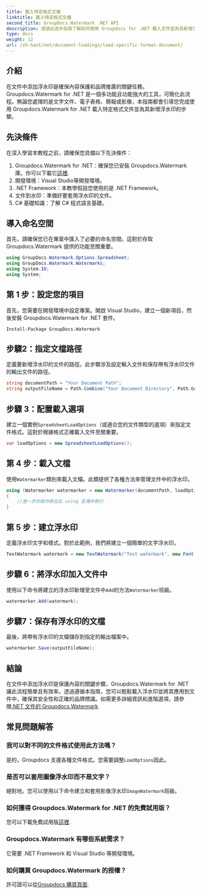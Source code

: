 ```yaml
---
title: 載入特定格式文檔
linktitle: 載入特定格式文檔
second_title: GroupDocs.Watermark .NET API
description: 透過此逐步指南了解如何使用 Groupdocs for .NET 載入文件並為其新增浮水印。輕鬆保護您的內容並為其建立品牌。
type: docs
weight: 12
url: /zh-hant/net/document-loadings/load-specific-format-document/
---
```

## 介紹
在文件中添加浮水印是確保內容保護和品牌推廣的關鍵任務。 Groupdocs.Watermark for .NET 是一個多功能且功能強大的工具，可簡化此流程。無論您處理的是文字文件、電子表格、簡報或影像，本指南都會引導您完成使用 Groupdocs.Watermark for .NET 載入特定格式文件並為其新增浮水印的步驟。
## 先決條件
在深入學習本教程之前，請確保您具備以下先決條件：
1.  Groupdocs.Watermark for .NET：確保您已安裝 Groupdocs.Watermark 庫。你可以下載它[這裡](https://releases.groupdocs.com/Watermark/net/).
2. 開發環境：Visual Studio等開發環境。
3. .NET Framework：本教學假設您使用的是 .NET Framework。
4. 文件到水印：準備好要套用浮水印的文件。
5. C# 基礎知識：了解 C# 程式語言基礎。

## 導入命名空間
首先，請確保您已在專案中匯入了必要的命名空間。這對於存取 Groupdocs.Watermark 提供的功能至關重要。
```csharp
using GroupDocs.Watermark.Options.Spreadsheet;
using GroupDocs.Watermark.Watermarks;
using System.IO;
using System;
```

## 第 1 步：設定您的項目
首先，您需要在開發環境中設定專案。開啟 Visual Studio，建立一個新項目，然後安裝 Groupdocs.Watermark for .NET 套件。
```shell
Install-Package GroupDocs.Watermark
```
## 步驟2：指定文檔路徑
定義要新增浮水印的文件的路徑。此步驟涉及設定輸入文件和保存帶有浮水印文件的輸出文件的路徑。
```csharp
string documentPath = "Your Document Path";
string outputFileName = Path.Combine("Your Document Directory", Path.GetFileName(documentPath));
```
## 步驟 3：配置載入選項
建立一個實例`SpreadsheetLoadOptions`（或適合您的文件類型的選項）來指定文件格式。這對於根據格式正確載入文件至關重要。
```csharp
var loadOptions = new SpreadsheetLoadOptions();
```
## 第 4 步：載入文檔
使用`Watermarker`類別來載入文檔。此類提供了各種方法來管理文件中的浮水印。
```csharp
using (Watermarker watermarker = new Watermarker(documentPath, loadOptions))
{
    //進一步的操作將在此 using 區塊中執行
}
```
## 第 5 步：建立浮水印
定義浮水印文字和樣式。對於此範例，我們將建立一個簡單的文字浮水印。
```csharp
TextWatermark watermark = new TextWatermark("Test watermark", new Font("Arial", 12));
```
## 步驟 6：將浮水印加入文件中
使用以下命令將建立的浮水印新增至文件中`Add`的方法`Watermarker`班級。
```csharp
watermarker.Add(watermark);
```
## 步驟7：保存有浮水印的文檔
最後，將帶有浮水印的文檔儲存到指定的輸出檔案中。
```csharp
watermarker.Save(outputFileName);
```

## 結論
在文件中添加浮水印是保護內容的關鍵步驟，Groupdocs.Watermark for .NET 讓此流程簡單且有效率。透過遵循本指南，您可以輕鬆載入浮水印並將其應用到文件中，確保其安全性和正確的品牌標識。如需更多詳細資訊和進階選項，請參閱[.NET 文件的 Groupdocs.Watermark](https://reference.groupdocs.com/Watermark/net/).
## 常見問題解答
### 我可以對不同的文件格式使用此方法嗎？
是的，Groupdocs 支援各種文件格式。您需要調整`LoadOptions`因此。
### 是否可以套用圖像浮水印而不是文字？
絕對地。您可以使用以下命令建立和套用影像浮水印`ImageWatermark`班級。
### 如何獲得 Groupdocs.Watermark for .NET 的免費試用版？
您可以下載免費試用版[這裡](https://releases.groupdocs.com/).
### Groupdocs.Watermark 有哪些系統需求？
它需要 .NET Framework 和 Visual Studio 等開發環境。
### 如何購買 Groupdocs.Watermark 的授權？
許可證可以從[Groupdocs 購買頁面](https://purchase.groupdocs.com/buy).